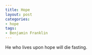 ```yaml
---
title: Hope
layout: post
categories:
- hope
tags:
- Benjamin Franklin
---
```


He who lives upon hope will die fasting.